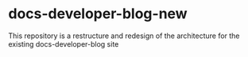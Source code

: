 # docs-developer-blog-new
This repository is a restructure and redesign of the architecture for the existing docs-developer-blog site
